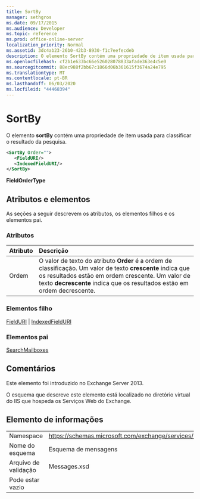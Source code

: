 ```yaml
---
title: SortBy
manager: sethgros
ms.date: 09/17/2015
ms.audience: Developer
ms.topic: reference
ms.prod: office-online-server
localization_priority: Normal
ms.assetid: 3dc4ab23-26b0-42b3-8930-f1c7eefecdeb
description: O elemento SortBy contém uma propriedade de item usada para classificar o resultado da pesquisa.
ms.openlocfilehash: cf2b1e633bc66e526028078833afade363e4c5e0
ms.sourcegitcommit: 88ec988f2bb67c1866d06b361615f3674a24e795
ms.translationtype: MT
ms.contentlocale: pt-BR
ms.lasthandoff: 06/03/2020
ms.locfileid: "44468394"
---
```

# <a name="sortby"></a>SortBy

O elemento **sortBy** contém uma propriedade de item usada para classificar o resultado da pesquisa. 
  
```XML
<SortBy Order="">
   <FieldURI/>
   <IndexedFieldURI/>
</SortBy>
```

 **FieldOrderType**
## <a name="attributes-and-elements"></a>Atributos e elementos

As seções a seguir descrevem os atributos, os elementos filhos e os elementos pai.
  
### <a name="attributes"></a>Atributos

|**Atributo**|**Descrição**|
|:-----|:-----|
|Ordem  <br/> |O valor de texto do atributo **Order** é a ordem de classificação. Um valor de texto **crescente** indica que os resultados estão em ordem crescente. Um valor de texto **decrescente** indica que os resultados estão em ordem decrescente.  <br/> |
   
### <a name="child-elements"></a>Elementos filho

[FieldURI](fielduri.md)  |  [IndexedFieldURI](indexedfielduri.md)
  
### <a name="parent-elements"></a>Elementos pai

[SearchMailboxes](searchmailboxes.md)
  
## <a name="remarks"></a>Comentários

Este elemento foi introduzido no Exchange Server 2013.
  
O esquema que descreve este elemento está localizado no diretório virtual do IIS que hospeda os Serviços Web do Exchange.
  
## <a name="element-information"></a>Elemento de informações

|||
|:-----|:-----|
|Namespace  <br/> |https://schemas.microsoft.com/exchange/services/2006/messages  <br/> |
|Nome do esquema  <br/> |Esquema de mensagens  <br/> |
|Arquivo de validação  <br/> |Messages.xsd  <br/> |
|Pode estar vazio  <br/> ||
   

